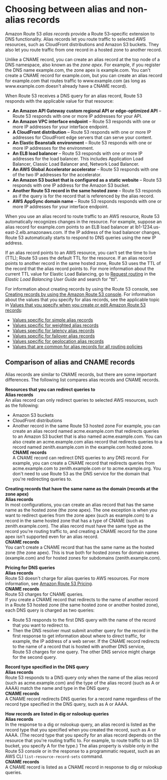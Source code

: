 # Choosing between alias and non\-alias records<a name="resource-record-sets-choosing-alias-non-alias"></a>

Amazon Route 53 *alias records* provide a Route 53–specific extension to DNS functionality\. Alias records let you route traffic to selected AWS resources, such as CloudFront distributions and Amazon S3 buckets\. They also let you route traffic from one record in a hosted zone to another record\. 

Unlike a CNAME record, you can create an alias record at the top node of a DNS namespace, also known as the *zone apex*\. For example, if you register the DNS name example\.com, the zone apex is example\.com\. You can't create a CNAME record for example\.com, but you can create an alias record for example\.com that routes traffic to www\.example\.com \(as long as www\.example\.com doesn't already have a CNAME record\)\.

When Route 53 receives a DNS query for an alias record, Route 53 responds with the applicable value for that resource:
+ **An Amazon API Gateway custom regional API or edge\-optimized API** – Route 53 responds with one or more IP addresses for your API\.
+ **An Amazon VPC interface endpoint** – Route 53 responds with one or more IP addresses for your interface endpoint\.
+ **A CloudFront distribution** – Route 53 responds with one or more IP addresses for CloudFront edge servers that can serve your content\.
+ **An Elastic Beanstalk environment** – Route 53 responds with one or more IP addresses for the environment\.
+ **An ELB load balancer** – Route 53 responds with one or more IP addresses for the load balancer\. This includes Application Load Balancer, Classic Load Balancer and, Network Load Balancer\.
+ **An AWS Global Accelerator accelerator** – Route 53 responds with one of the two IP addresses for the accelerator\. 
+ **An Amazon S3 bucket that is configured as a static website** – Route 53 responds with one IP address for the Amazon S3 bucket\.
+ **Another Route 53 record in the same hosted zone** – Route 53 responds as if the query is for the record that is referenced by the alias record\.
+ **AWS AppSync domain name** – Route 53 responds responds with one or more IP addresses for your interface endpoint\.

When you use an alias record to route traffic to an AWS resource, Route 53 automatically recognizes changes in the resource\. For example, suppose an alias record for example\.com points to an ELB load balancer at lb1\-1234\.us\-east\-2\.elb\.amazonaws\.com\. If the IP address of the load balancer changes, Route 53 automatically starts to respond to DNS queries using the new IP address\.

If an alias record points to an AWS resource, you can't set the time to live \(TTL\); Route 53 uses the default TTL for the resource\. If an alias record points to another record in the same hosted zone, Route 53 uses the TTL of the record that the alias record points to\. For more information about the current TTL value for Elastic Load Balancing, go to [Request routing](https://docs.aws.amazon.com/elasticloadbalancing/latest/userguide/how-elastic-load-balancing-works.html#request-routing) in the *Elastic Load Balancing User Guide* and search for "ttl"\.

For information about creating records by using the Route 53 console, see [Creating records by using the Amazon Route 53 console](resource-record-sets-creating.md)\. For information about the values that you specify for alias records, see the applicable topic in [Values that you specify when you create or edit Amazon Route 53 records](resource-record-sets-values.md):
+ [Values specific for simple alias records](resource-record-sets-values-alias.md)
+ [Values specific for weighted alias records](resource-record-sets-values-weighted-alias.md)
+ [Values specific for latency alias records](resource-record-sets-values-latency-alias.md)
+ [Values specific for failover alias records](resource-record-sets-values-failover-alias.md)
+ [Values specific for geolocation alias records](resource-record-sets-values-geo-alias.md)
+ [Values that are common for alias records for all routing policies](resource-record-sets-values-alias-common.md)

## Comparison of alias and CNAME records<a name="resource-record-sets-choosing-alias-non-alias-comparison"></a>

Alias records are similar to CNAME records, but there are some important differences\. The following list compares alias records and CNAME records\.

**Resources that you can redirect queries to**    
**Alias records**  
An alias record can only redirect queries to selected AWS resources, such as the following:  
+ Amazon S3 buckets
+ CloudFront distributions
+ Another record in the same Route 53 hosted zone
For example, you can create an alias record named acme\.example\.com that redirects queries to an Amazon S3 bucket that is also named acme\.example\.com\. You can also create an acme\.example\.com alias record that redirects queries to a record named zenith\.example\.com in the example\.com hosted zone\.  
**CNAME records**  
A CNAME record can redirect DNS queries to any DNS record\. For example, you can create a CNAME record that redirects queries from acme\.example\.com to zenith\.example\.com or to acme\.example\.org\. You don't need to use Route 53 as the DNS service for the domain that you're redirecting queries to\.

**Creating records that have the same name as the domain \(records at the zone apex\)**    
**Alias records**  
In most configurations, you can create an alias record that has the same name as the hosted zone \(the zone apex\)\. The one exception is when you want to redirect queries from the zone apex \(such as example\.com\) to a record in the same hosted zone that has a type of CNAME \(such as zenith\.example\.com\)\. The alias record must have the same type as the record you're routing traffic to, and creating a CNAME record for the zone apex isn't supported even for an alias record\.  
**CNAME records**  
You can't create a CNAME record that has the same name as the hosted zone \(the zone apex\)\. This is true both for hosted zones for domain names \(example\.com\) and for hosted zones for subdomains \(zenith\.example\.com\)\.

**Pricing for DNS queries**    
**Alias records**  
Route 53 doesn't charge for alias queries to AWS resources\. For more information, see [Amazon Route 53 Pricing](https://aws.amazon.com/route53/pricing/)\.  
**CNAME records**  
Route 53 charges for CNAME queries\.  
If you create a CNAME record that redirects to the name of another record in a Route 53 hosted zone \(the same hosted zone or another hosted zone\), each DNS query is charged as two queries:  
+ Route 53 responds to the first DNS query with the name of the record that you want to redirect to\.
+ Then the DNS resolver must submit another query for the record in the first response to get information about where to direct traffic, for example, the IP address of a web server\.
If the CNAME record redirects to the name of a record that is hosted with another DNS service, Route 53 charges for one query\. The other DNS service might charge for the second query\.

**Record type specified in the DNS query**    
**Alias records**  
Route 53 responds to a DNS query only when the name of the alias record \(such as acme\.example\.com\) and the type of the alias record \(such as A or AAAA\) match the name and type in the DNS query\.  
**CNAME records**  
A CNAME record redirects DNS queries for a record name regardless of the record type specified in the DNS query, such as A or AAAA\.

**How records are listed in dig or nslookup queries**    
**Alias records**  
In the response to a dig or nslookup query, an alias record is listed as the record type that you specified when you created the record, such as A or AAAA\. \(The record type that you specify for an alias record depends on the resource that you're routing traffic to\. For example, to route traffic to an S3 bucket, you specify A for the type\.\) The alias property is visible only in the Route 53 console or in the response to a programmatic request, such as an AWS CLI `list-resource-record-sets` command\.  
**CNAME records**  
A CNAME record is listed as a CNAME record in response to dig or nslookup queries\.